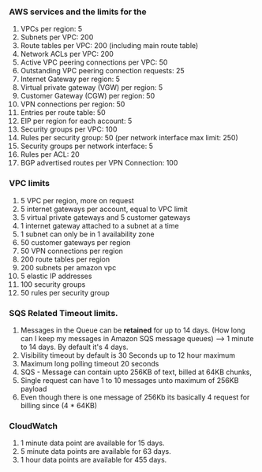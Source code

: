 ### AWS services and the limits for the 

1. VPCs per region: 5
1. Subnets per VPC: 200
1. Route tables per VPC: 200 (including main route table)
1. Network ACLs per VPC: 200
1. Active VPC peering connections per VPC: 50
1. Outstanding VPC peering connection requests: 25
1. Internet Gateway per region: 5
1. Virtual private gateway (VGW) per region: 5
1. Customer Gateway (CGW) per region: 50
1. VPN connections per region: 50
1. Entries per route table: 50
1. EIP per region for each account: 5
1. Security groups per VPC: 100
1. Rules per security group: 50 (per network interface max limit: 250)
1. Security groups per network interface: 5
1. Rules per ACL: 20
1. BGP advertised routes per VPN Connection: 100


### VPC limits
1. 5 VPC per region, more on request
1. 5 internet gateways per account, equal to VPC limit
1. 5 virtual private gateways and 5 customer gateways
1. 1 internet gateway attached to a subnet at a time
1. 1 subnet can only be in 1 availability zone
1. 50 customer gateways per region
1. 50 VPN connections per region
1. 200 route tables per region
1. 200 subnets per amazon vpc
1. 5 elastic IP addresses
1. 100 security groups
1. 50 rules per security group


### SQS Related Timeout limits.

1. Messages in the Queue can be **retained** for up to 14 days. (How long can I keep my messages in Amazon SQS message queues) --> 1 minute to 14 days. By default it's 4 days.
1. Visibility timeout by default is 30 Seconds up to 12 hour maximum 
1. Maximum long polling timeout 20 seconds
1. SQS - Message can contain upto 256KB of text, billed at 64KB chunks,
1. Single request can have 1 to 10 messages unto maximum of 256KB payload
1. Even though there is one message of 256Kb its basically 4 request for billing since (4 * 64KB)

### CloudWatch
1. 1 minute data point are available for 15 days.
1. 5 minute data points are available for 63 days.
1. 1 hour data points are available for 455 days.


